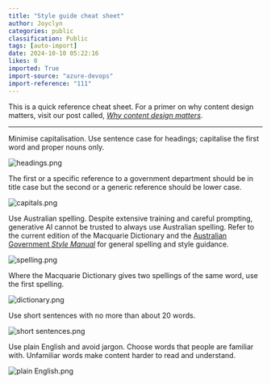 ```yaml
---
title: "Style guide cheat sheet"
author: Joyclyn
categories: public
classification: Public
tags: [auto-import]
date: 2024-10-10 05:22:16
likes: 0
imported: True 
import-source: "azure-devops"
import-reference: "111"
---
```


This is a quick reference cheat sheet. For a primer on why content design matters, visit our post called, *[Why content design matters](https://developer.qed.qld.gov.au/public/Why-content-design-matters/)*.
 
* * *
 
Minimise capitalisation. Use sentence case for headings; capitalise the first word and proper nouns only.
 
![headings.png](https://sadevportal3.blob.core.windows.net/root/headings.png)
 
The first or a specific reference to a government department should be in title case but the second or a generic reference should be lower case.
 
![capitals.png](https://sadevportal3.blob.core.windows.net/root/capitals.png)
 
Use Australian spelling. Despite extensive training and careful prompting, generative AI cannot be trusted to always use Australian spelling. Refer to the current edition of the Macquarie Dictionary and the [Australian Government *Style Manual*](https://www.stylemanual.gov.au/) for general spelling and style guidance.
 
![spelling.png](https://sadevportal3.blob.core.windows.net/root/spelling.png)
 
Where the Macquarie Dictionary gives two spellings of the same word, use the first spelling.
 
![dictionary.png](https://sadevportal3.blob.core.windows.net/root/dictionary.png)
 
Use short sentences with no more than about 20 words.
 
![short sentences.png](https://sadevportal3.blob.core.windows.net/root/short-sentences.png)
 
Use plain English and avoid jargon. Choose words that people are familiar with. Unfamiliar words make content harder to read and understand.
 
![plain English.png](https://sadevportal3.blob.core.windows.net/root/plain-English.png)
